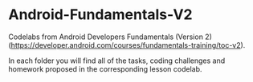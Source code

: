 # Android-Fundamentals-V2

Codelabs from Android Developers Fundamentals (Version 2) (https://developer.android.com/courses/fundamentals-training/toc-v2).

In each folder you will find all of the tasks, coding challenges and homework proposed in the corresponding lesson codelab.
